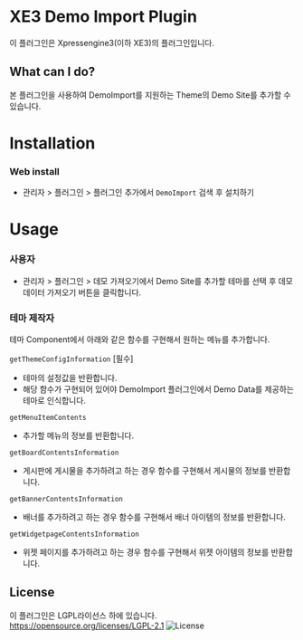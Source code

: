 
# XE3 Demo Import Plugin
이 플러그인은 Xpressengine3(이하 XE3)의 플러그인입니다.

## What can I do?
본 플러그인을 사용하여 DemoImport를 지원하는 Theme의 Demo Site를 추가할 수 있습니다.

# Installation
### Web install
- 관리자 > 플러그인 > 플러그인 추가에서 `DemoImport` 검색 후 설치하기

# Usage
### 사용자
-  관리자 > 플러그인 > 데모 가져오기에서 Demo Site를 추가할 테마를 선택 후 데모 데이터 가져오기 버튼을 클릭합니다.
### 테마 제작자
테마 Component에서 아래와 같은 함수를 구현해서 원하는 메뉴를 추가합니다.

`getThemeConfigInformation` [필수]
- 테마의 설정값을 반환합니다.
- 해당 함수가 구현되어 있어야 DemoImport 플러그인에서 Demo Data를 제공하는 테마로 인식합니다.

`getMenuItemContents`
- 추가할 메뉴의 정보를 반환합니다.

`getBoardContentsInformation`
- 게시판에 게시물을 추가하려고 하는 경우 함수를 구현해서 게시물의 정보를 반환합니다.

`getBannerContentsInformation`
- 배너를 추가하려고 하는 경우 함수를 구현해서 배너 아이템의 정보를 반환합니다.

`getWidgetpageContentsInformation`
- 위젯 페이지를 추가하려고 하는 경우 함수를 구현해서 위젯 아이템의 정보를 반환합니다.

## License
이 플러그인은 LGPL라이선스 하에 있습니다. <https://opensource.org/licenses/LGPL-2.1>
![License](http://img.shields.io/badge/license-GNU%20LGPL-brightgreen.svg)
